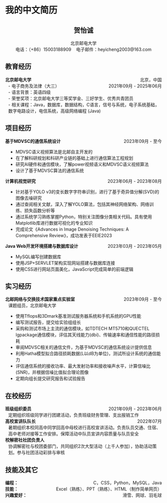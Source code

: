 # 我的中文简历



<div style="text-align: center;">
<h2>贺怡诚</h2>
北京邮电大学<br>
电话：（+86）15003188909 &nbsp;&nbsp; 电子邮件：heyicheng2003@163.com  
</div>

## 教育经历

<div style="display: flex; justify-content: space-between;">
  <span><b>北京邮电大学</b></span>
  <span>北京，中国</span>
</div>
<div style="margin-left: 10px;">- 电子商务及法律（大三） <span style="float: right;">2021年09月 - 2025年06月</span></div>
<div style="margin-left: 10px;">- 语言背景：英语四级</div>
<div style="margin-left: 10px;">- 荣誉奖项：北京邮电大学三等奖学金、三好学生、优秀共青团员</div>
<div style="margin-left: 10px;">- 相关课程：Java，数据库，数据结构，C语言，信号与系统，电子系统基础，数字电路设计，电信系统，高级网络编程 (Java)</div>

## 项目经历

<div style="display: flex; justify-content: space-between;">
  <span><b>基于MDVSC的通信系统设计</b></span>
  <span>2023年09月 - 至今</span>
</div>
<div style="margin-left: 10px;">
  <ul>
    <li>MDVSC语义视频算法是北邮自主开发的</li>
    <li>在了解科研规划和科研产业链的基础上进行通信算法工程规划</li>
    <li>研究AI硬件和通信模块，了解power视频语义和MDVSC语义视频算法</li>
    <li>设计了基于MDVSC算法的通信系统</li>
  </ul>
</div>

<div style="display: flex; justify-content: space-between;">
  <span><b>计算机视觉研究</b></span>
  <span>2023年06月 - 2023年08月</span>
</div>
<div style="margin-left: 10px;">
  <ul>
    <li>针对基于YOLO v3的变长数字字符串识别，进行了基于奇异值分解(SVD)的图像去噪研究</li>
    <li>通过查阅相关文献，深入了解YOLO算法，包括其神经网络架构、网络训练、损失函数分析等</li>
    <li>通过系统学习熟练掌握Python，特别关注图像分类相关代码。具有使用Matplotlib库进行数据可视化的专业知识</li>
    <li>完成论文《Advances in Image Denoising Techniques: A Comprehensive Review》，成功发表于EEIE2023</li>
  </ul>
</div>

<div style="display: flex; justify-content: space-between;">
  <span><b>Java Web开发环境搭建与数据库设计</b></span>
  <span>2023年03月 - 2023年05月</span>
</div>
<div style="margin-left: 10px;">
  <ul>
    <li>MySQL编写创建数据库</li>
    <li>使用JSP+SERVLET架构实现网站搭建与数据库连接</li>
    <li>使用CSS进行网站页面美化，JavaScript完成简单的前端逻辑</li>
  </ul>
</div>

## 实习经历

<div style="display: flex; justify-content: space-between;">
  <span><b>北邮网络与交换技术国家重点实验室</b></span>
  <span>2023年09月 - 至今</span>
</div>
<div style="margin-left: 10px;">课题组员，北京邮电大学</div>
<div style="margin-left: 10px;">
  <ul>
    <li>使用Tflops和3Dmark基准测试服务器系统和手机系统的GPU性能</li>
    <li>编写测试报告，提交给实验组组长</li>
    <li>采购和测试市场上主流的通信模块，如TDTECH MT5710和QUECTEL lgpackage通信模块，评估其天线能力(dbi)、传输速率和通信性能的路径损耗</li>
    <li>审阅MDVSC相关的通信文件，为基于MDVSC的通信系统设计提供信息</li>
    <li>利用Hatha模型拟合路径损耗数据(L以dB为单位)，测试所设计系统的通信能力</li>
    <li>评估通信系统的接收功率、最大发射功率和接收噪声水平，计算信噪比(SNR)，并根据信噪比值拟合理论图像</li>
    <li>定期向组长提交研究报告和试验报告</li>
  </ul>
</div>

## 在校经历

<div style="display: flex; justify-content: space-between;">
  <span><b>班级组织委员</b></span>
  <span>2021年09月 - 2023年06月</span>
</div>
<div style="margin-left: 10px;">定期组织班级同学进行团建活动，负责班级财务管理、支出报销工作</div>

<div style="display: flex; justify-content: space-between;">
  <span><b>高校宣讲队队长</b></span>
  <span>2022年07月</span>
</div>
<div style="margin-left: 10px;">暑期组织本校同高中同学回高中母校进行高校宣讲活动。负责队员交通、住宿、高中老师对接等工作安排。保障活动中队员宣讲内容质量与队员安全</div>

<div style="display: flex; justify-content: space-between;">
  <span><b>校解密社社团负责人</b></span>
  <span></span>
</div>
<div style="margin-left: 10px;">协调解密社与校团委部门，共同组织2次大型活动（上千人参加），协助活动策划。参与社团活动彩排与审核</div>

## 技能及其它

<div style="display: flex; justify-content: space-between;">
  <span><b>编程：</b></span>
  <span>C，CSS，Python，MySQL，Java</span>
</div>
<div style="display: flex; justify-content: space-between;">
  <span><b>技能：</b></span>
  <span>Excel（熟练）、PPT（熟练）、HTML（制作简单网页）</span>
</div>
<div style="display: flex; justify-content: space-between;">
  <span><b>兴趣爱好：</b></span>
  <span>滑雪、网球、羽毛球</span>
</div>

